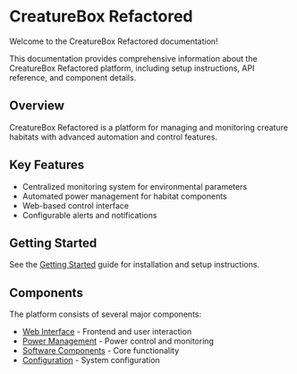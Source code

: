 # CreatureBox Refactored

Welcome to the CreatureBox Refactored documentation!

This documentation provides comprehensive information about the CreatureBox Refactored platform, including setup instructions, API reference, and component details.

## Overview

CreatureBox Refactored is a platform for managing and monitoring creature habitats with advanced automation and control features.

## Key Features

- Centralized monitoring system for environmental parameters
- Automated power management for habitat components
- Web-based control interface
- Configurable alerts and notifications

## Getting Started

See the [Getting Started](getting-started.md) guide for installation and setup instructions.

## Components

The platform consists of several major components:

- [Web Interface](components/web.md) - Frontend and user interaction
- [Power Management](components/power.md) - Power control and monitoring
- [Software Components](components/software.md) - Core functionality
- [Configuration](components/config.md) - System configuration
